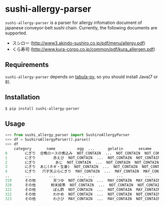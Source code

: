 # sushi-allergy-parser

`sushi-allergy-parser` is a parser for allergy infomation document of japanese conveyor-belt sushi chain. Currently, the following documents are supported.

* スシロー (http://www3.akindo-sushiro.co.jp/pdf/menu/allergy.pdf)
* くら寿司 (http://www.kura-corpo.co.jp/common/pdf/kura_allergen.pdf)


## Requirements

`sushi-allergy-parser` depends on [tabula-py](https://github.com/chezou/tabula-py), so you should install Java(7 or 8).

## Installation

```sh
$ pip install sushi-allergy-parser
```

## Usage

```python
>>> from sushi_allergy_parser import SushiroAllergyParser
>>> df = SushiroAllergyParser().parse()
>>> df
    category       name          egg  ...      gelatin       sesame    cashewNut
0        にぎり  合鴨ロースの煮込み  NOT_CONTAIN  ...  NOT_CONTAIN  NOT_CONTAIN  NOT_CONTAIN
1        にぎり        赤えび  NOT_CONTAIN  ...  NOT_CONTAIN  NOT_CONTAIN  NOT_CONTAIN
2        にぎり         あじ  NOT_CONTAIN  ...  NOT_CONTAIN  NOT_CONTAIN  NOT_CONTAIN
3        にぎり  あじ(ネギ・生姜)  NOT_CONTAIN  ...  NOT_CONTAIN  NOT_CONTAIN  NOT_CONTAIN
4        にぎり   穴子天ぷらにぎり  MAY_CONTAIN  ...  MAY_CONTAIN  MAY_CONTAIN  NOT_CONTAIN
..       ...        ...          ...  ...          ...          ...          ...
319      その他        天つゆ  NOT_CONTAIN  ...  MAY_CONTAIN  MAY_CONTAIN  NOT_CONTAIN
320      その他       粉末緑茶  NOT_CONTAIN  ...  NOT_CONTAIN  NOT_CONTAIN  NOT_CONTAIN
321      その他        ぽん酢  NOT_CONTAIN  ...  NOT_CONTAIN  MAY_CONTAIN  NOT_CONTAIN
322      その他        わかめ  NOT_CONTAIN  ...  NOT_CONTAIN  NOT_CONTAIN  NOT_CONTAIN
323      その他        わさび  MAY_CONTAIN  ...  MAY_CONTAIN  NOT_CONTAIN  NOT_CONTAIN
```
